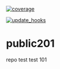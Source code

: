 [![coverage](https://github.com/tagdots-dev/public201/actions/workflows/cron-coverage.yaml/badge.svg)](https://github.com/tagdots-dev/public201/actions/workflows/cron-coverage.yaml)

[![update_hooks](https://github.com/tagdots-dev/public201/actions/workflows/cron-update_hooks.yaml/badge.svg)](https://github.com/tagdots-dev/public201/actions/workflows/cron-update_hooks.yaml)

# public201
repo test
test 101
